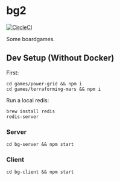 # bg2

[![CircleCI](https://circleci.com/gh/mcamac/bg2.svg?style=svg&circle-token=b40e15db2a3165c6e3be1e22f893f644277f3182)](https://circleci.com/gh/mcamac/bg2)

Some boardgames.

## Dev Setup (Without Docker)

First:

```
cd games/power-grid && npm i
cd games/terraforming-mars && npm i
```

Run a local redis:

```
brew install redis
redis-server
```

### Server

```
cd bg-server && npm start
```

### Client

```
cd bg-client && npm start
```
